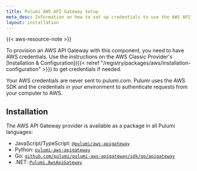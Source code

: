 ```yaml
---
title: Pulumi AWS API Gateway Setup
meta_desc: Information on how to set up credentials to use the AWS API Gateway component.
layout: installation
---
```


{{< aws-resource-note >}}

To provision an AWS API Gateway with this component, you need to have AWS credentials. Use the instructions on the AWS Classic Provider's [Installation & Configuration]({{< relref "/registry/packages/aws/installation-configuration" >}}) to get credentials if needed.

Your AWS credentials are never sent to pulumi.com. Pulumi uses the AWS SDK and the credentials in your environment to authenticate requests from your computer to AWS.

## Installation

The AWS API Gateway provider is available as a package in all Pulumi languages:

* JavaScript/TypeScript: [`@pulumi/aws-apigateway`](https://www.npmjs.com/package/@pulumi/aws)
* Python: [`pulumi-aws-apigateway`](https://pypi.org/project/pulumi-aws-apigateway/)
* Go: [`github.com/pulumi/pulumi-aws-apigateway/sdk/go/apigateway`](https://github.com/pulumi/pulumi-aws-apigateway)
* .NET: [`Pulumi.AwsApiGateway`](https://www.nuget.org/packages/Pulumi.AwsApiGateway)
